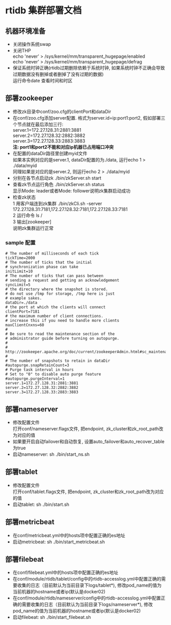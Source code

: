 # rtidb 集群部署文档

## 机器环境准备

* 关闭操作系统swap
* 关闭THP  
  echo 'never' > /sys/kernel/mm/transparent_hugepage/enabled  
  echo 'never' > /sys/kernel/mm/transparent_hugepage/defrag  
* 保证系统时钟正确(rtidb过期删除依赖于系统时钟, 如果系统时钟不正确会导致过期数据没有删掉或者删掉了没有过期的数据)  
  运行命令date 查看时间和时区  


## 部署zookeeper

* 修改zk目录中conf/zoo.cfg的clientPort和dataDir
* 在conf/zoo.cfg添加server配置. 格式为server.id=ip:port1:port2, 假如部署三个节点就在最后添加三行:  
  server.1=172.27.128.31:2881:3881  
  server.2=172.27.128.32:2882:3882  
  server.3=172.27.128.33:2883:3883  
  **注: port1和port2不能和对应ip机器已占用端口冲突**  
* 在配置的dataDir路径里创建myid文件  
  如果本实例对应的是server.1, dataDir配置的为./data, 运行echo 1 > ./data/myid  
  同理如果是对应的是server.2, 则运行echo 2 > ./data/myid  
* 分别在各节点启动zk ./bin/zkServer.sh start
* 查看zk节点运行角色 ./bin/zkServer.sh status  
  显示Mode: leader或者Mode: follower说明zk集群启动成功  
* 检查zk状态  
  1 用客户端连到zk集群 ./bin/zkCli.sh -server 172.27.128.31:7181,172.27.128.32:7181,172.27.128.33:7181  
  2 运行命令 ls /  
  3 输出[zookeeper]  
  说明zk集群运行正常  

### sample 配置

```
# The number of milliseconds of each tick
tickTime=2000
# The number of ticks that the initial
# synchronization phase can take
initLimit=10
# The number of ticks that can pass between
# sending a request and getting an acknowledgement
syncLimit=5
# the directory where the snapshot is stored.
# do not use /tmp for storage, /tmp here is just
# example sakes.
dataDir=./data
# the port at which the clients will connect
clientPort=7181
# the maximum number of client connections.
# increase this if you need to handle more clients
maxClientCnxns=60
#
# Be sure to read the maintenance section of the
# administrator guide before turning on autopurge.
#
# http://zookeeper.apache.org/doc/current/zookeeperAdmin.html#sc_maintenance
#
# The number of snapshots to retain in dataDir
#autopurge.snapRetainCount=3
# Purge task interval in hours
# Set to "0" to disable auto purge feature
#autopurge.purgeInterval=1
server.1=172.27.128.31:2881:3881
server.2=172.27.128.32:2882:3882
server.3=172.27.128.33:2883:3883
```


## 部署nameserver
* 修改配置文件  
  打开conf/nameserver.flags文件, 把endpoint, zk_cluster和zk_root_path改为对应的值  
* 如果要开启自动failover和自动恢复, 设置auto_failover和auto_recover_table为true
* 启动nameserver: sh ./bin/start_ns.sh


## 部署tablet
* 修改配置文件  
  打开conf/tablet.flags文件, 把endpoint, zk_cluster和zk_root_path改为对应的值  
* 启动tablet: sh ./bin/start.sh

## 部署metricbeat
* 在conf/metricbeat.yml中的hosts项中配置正确的es地址
* 启动metricbeat: sh ./bin/start_metricbeat.sh


## 部署filebeat
* 在conf/filebeat.yml中的hosts项中配置正确的es地址
* 在conf/module/rtidb/tablet/config中的rtidb-accesslog.yml中配置正确的需要收集的日志（目前默认为当前目录下logs/tablet*), 修改pod_name的值为当前机器的hostname或者ip(默认是docker02)
* 在conf/module/rtidb/nameserver/config中的rtidb-accesslog.yml中配置正确的需要收集的日志（目前默认为当前目录下logs/nameserver*), 修改pod_name的值为当前机器的hostname或者ip(默认是docker02)
* 启动filebeat: sh ./bin/start_filebeat.sh
